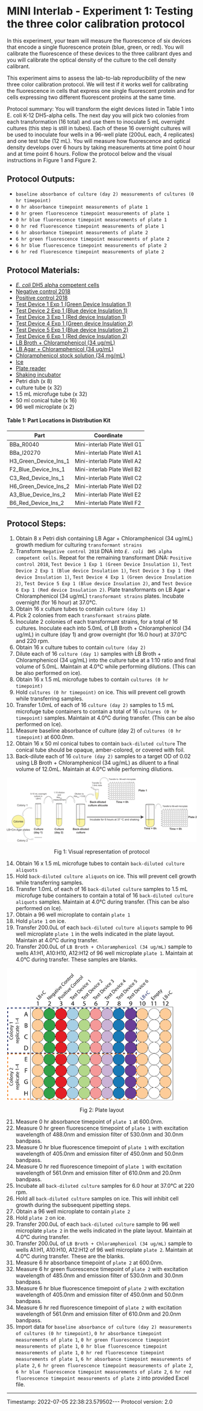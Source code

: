 # MINI Interlab - Experiment 1: Testing the three color calibration protocol

In this experiment, your team will measure the fluorescence of six devices that encode a single fluorescence protein (blue, green, or red). You will calibrate the fluorescence of these devices to the three calibrant dyes and you will calibrate the optical density of the culture to the cell density calibrant.

This experiment aims to assess the lab-to-lab reproducibility of the new three color calibration protocol. We will test if it works well for calibrating the fluorescence in cells that express one single fluorescent protein and for cells expressing two different fluorescent proteins at the same time.

Protocol summary: You will transform the eight devices listed in Table 1 into E. coli K-12 DH5-alpha cells. The next day you will pick two colonies from each transformation (16 total) and use them to inoculate 5 mL overnight cultures (this step is still in tubes). Each of these 16 overnight cultures will be used to inoculate four wells in a 96-well plate (200uL each, 4 replicates) and one test tube (12 mL). You will measure how fluorescence and optical density develops over 6 hours by taking measurements at time point 0 hour and at time point 6 hours. Follow the protocol below and the visual instructions in Figure 1 and Figure 2.


## Protocol Outputs:
* `baseline absorbance of culture (day 2) measurements of cultures (0 hr timepoint)`
* `0 hr absorbance timepoint measurements of plate 1`
* `0 hr green fluorescence timepoint measurements of plate 1`
* `0 hr blue fluorescence timepoint measurements of plate 1`
* `0 hr red fluorescence timepoint measurements of plate 1`
* `6 hr absorbance timepoint measurements of plate 2`
* `6 hr green fluorescence timepoint measurements of plate 2`
* `6 hr blue fluorescence timepoint measurements of plate 2`
* `6 hr red fluorescence timepoint measurements of plate 2`


## Protocol Materials:
* [_E. coli_ DH5 alpha competent cells](https://identifiers.org/taxonomy:668369)
* [Negative control 2018](http://parts.igem.org/Part:BBa_R0040)
* [Positive control 2018](http://parts.igem.org/Part:BBa_I20270)
* [Test Device 1 Exp 1 (Green Device Insulation 1)](https://github.com/igem-Engineering/)
* [Test Device 2 Exp 1 (Blue device Insulation 1)](https://github.com/igem-Engineering/)
* [Test Device 3 Exp 1 (Red device Insulation 1)](https://github.com/igem-Engineering/)
* [Test Device 4 Exp 1 (Green device Insulation 2)](https://github.com/igem-Engineering/)
* [Test Device 5 Exp 1 (Blue device Insulation 2)](https://github.com/igem-Engineering/)
* [Test Device 6 Exp 1 (Red device Insulation 2)](https://github.com/igem-Engineering/)
* [LB Broth + Chloramphenicol (34 ug/mL)]()
* [LB Agar + Chloramphenicol (34 ug/mL)]()
* [Chloramphenicol stock solution (34 mg/mL)](https://pubchem.ncbi.nlm.nih.gov/compound/5959)
* [Ice]()
* [Plate reader]()
* [Shaking incubator]()
* Petri dish (x 8)
* culture tube (x 32)
* 1.5 mL microfuge tube (x 32)
* 50 ml conical tube (x 16)
* 96 well microplate (x 2)


#### Table 1: Part Locations in Distribution Kit
| Part | Coordinate |
| ---- | -------------- |
|BBa_R0040|Mini-interlab Plate Well G1|
|BBa_I20270|Mini-interlab Plate Well A1|
|H3_Green_Device_Ins_1|Mini-interlab Plate Well A2|
|F2_Blue_Device_Ins_1|Mini-interlab Plate Well B2|
|C3_Red_Device_Ins_1|Mini-interlab Plate Well C2|
|H6_Green_Device_Ins_2|Mini-interlab Plate Well D2|
|A3_Blue_Device_Ins_2|Mini-interlab Plate Well E2|
|B6_Red_Device_Ins_2|Mini-interlab Plate Well F2|


## Protocol Steps:
1. Obtain 8 x Petri dish containing LB Agar + Chloramphenicol (34 ug/mL) growth medium for culturing `transformant strains`
2. Transform `Negative control 2018` DNA into _`E. coli`_ ` DH5 alpha competent cells`. Repeat for the remaining transformant DNA:  `Positive control 2018`, `Test Device 1 Exp 1 (Green Device Insulation 1)`, `Test Device 2 Exp 1 (Blue device Insulation 1)`, `Test Device 3 Exp 1 (Red device Insulation 1)`, `Test Device 4 Exp 1 (Green device Insulation 2)`, `Test Device 5 Exp 1 (Blue device Insulation 2)`, and `Test Device 6 Exp 1 (Red device Insulation 2)`. Plate transformants on LB Agar + Chloramphenicol (34 ug/mL) `transformant strains` plates. Incubate overnight (for 16 hour) at 37.0°C.
3. Obtain 16 x culture tubes to contain `culture (day 1)`
4. Pick 2 colonies from each `transformant strains` plate.
5. Inoculate 2 colonies of each transformant strains, for a total of 16 cultures. Inoculate each into 5.0mL of LB Broth + Chloramphenicol (34 ug/mL) in culture (day 1) and grow overnight (for 16.0 hour) at 37.0°C and 220 rpm.
6. Obtain 16 x culture tubes to contain `culture (day 2)`
7. Dilute each of 16 `culture (day 1)` samples with LB Broth + Chloramphenicol (34 ug/mL) into the culture tube at a 1:10 ratio and final volume of 5.0mL. Maintain at 4.0°C while performing dilutions. (This can be also performed on ice).
8. Obtain 16 x 1.5 mL microfuge tubes to contain `cultures (0 hr timepoint)`
9. Hold `cultures (0 hr timepoint)` on ice. This will prevent cell growth while transferring samples.
10. Transfer 1.0mL of each of 16 `culture (day 2)` samples to 1.5 mL microfuge tube containers to contain a total of 16 `cultures (0 hr timepoint)` samples. Maintain at 4.0°C during transfer. (This can be also performed on Ice).
11. Measure baseline absorbance of culture (day 2) of `cultures (0 hr timepoint)` at 600.0nm.
12. Obtain 16 x 50 ml conical tubes to contain `back-diluted culture` The conical tube should be opaque, amber-colored, or covered with foil.
13. Back-dilute each of 16 `culture (day 2)` samples to a target OD of 0.02 using LB Broth + Chloramphenicol (34 ug/mL) as diluent to a final volume of 12.0mL. Maintain at 4.0°C while performing dilutions.

![](Exp1_2_protocol_published.png)
<p align="center">Fig 1: Visual representation of protocol</p>

14. Obtain 16 x 1.5 mL microfuge tubes to contain `back-diluted culture aliquots`
15. Hold `back-diluted culture aliquots` on ice. This will prevent cell growth while transferring samples.
16. Transfer 1.0mL of each of 16 `back-diluted culture` samples to 1.5 mL microfuge tube containers to contain a total of 16 `back-diluted culture aliquots` samples. Maintain at 4.0°C during transfer. (This can be also performed on Ice).
17. Obtain a 96 well microplate to contain `plate 1`
18. Hold `plate 1` on ice.
19. Transfer 200.0uL of each `back-diluted culture aliquots` sample to 96 well microplate `plate 1` in the wells indicated in the plate layout.
 Maintain at 4.0°C during transfer.
20. Transfer 200.0uL of `LB Broth + Chloramphenicol (34 ug/mL)` sample to wells A1:H1, A10:H10, A12:H12 of  96 well microplate `plate 1`. Maintain at 4.0°C during transfer. These samples are blanks.

![](fig2_cell_calibration.png)
<p align="center">Fig 2: Plate layout</p>

21. Measure 0 hr absorbance timepoint of `plate 1` at 600.0nm.
22. Measure 0 hr green fluorescence timepoint of `plate 1` with excitation wavelength of 488.0nm and emission filter of 530.0nm and 30.0nm bandpass.
23. Measure 0 hr blue fluorescence timepoint of `plate 1` with excitation wavelength of 405.0nm and emission filter of 450.0nm and 50.0nm bandpass.
24. Measure 0 hr red fluorescence timepoint of `plate 1` with excitation wavelength of 561.0nm and emission filter of 610.0nm and 20.0nm bandpass.
25. Incubate all `back-diluted culture` samples for 6.0 hour at 37.0°C at 220 rpm.
26. Hold all `back-diluted culture` samples on ice. This will inhibit cell growth during the subsequent pipetting steps.
27. Obtain a 96 well microplate to contain `plate 2`
28. Hold `plate 2` on ice.
29. Transfer 200.0uL of each `back-diluted culture` sample to 96 well microplate `plate 2` in the wells indicated in the plate layout.
 Maintain at 4.0°C during transfer.
30. Transfer 200.0uL of `LB Broth + Chloramphenicol (34 ug/mL)` sample to wells A1:H1, A10:H10, A12:H12 of  96 well microplate `plate 2`. Maintain at 4.0°C during transfer. These are the blanks.
31. Measure 6 hr absorbance timepoint of `plate 2` at 600.0nm.
32. Measure 6 hr green fluorescence timepoint of `plate 2` with excitation wavelength of 485.0nm and emission filter of 530.0nm and 30.0nm bandpass.
33. Measure 6 hr blue fluorescence timepoint of `plate 2` with excitation wavelength of 405.0nm and emission filter of 450.0nm and 50.0nm bandpass.
34. Measure 6 hr red fluorescence timepoint of `plate 2` with excitation wavelength of 561.0nm and emission filter of 610.0nm and 20.0nm bandpass.
35. Import data for `baseline absorbance of culture (day 2) measurements of cultures (0 hr timepoint)`, `0 hr absorbance timepoint measurements of plate 1`, `0 hr green fluorescence timepoint measurements of plate 1`, `0 hr blue fluorescence timepoint measurements of plate 1`, `0 hr red fluorescence timepoint measurements of plate 1`, `6 hr absorbance timepoint measurements of plate 2`, `6 hr green fluorescence timepoint measurements of plate 2`, `6 hr blue fluorescence timepoint measurements of plate 2`, `6 hr red fluorescence timepoint measurements of plate 2` into provided Excel file.
---
Timestamp: 2022-07-05 22:38:23.579502---
Protocol version: 2.0